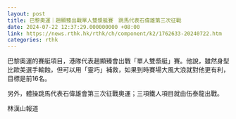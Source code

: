 ```yaml
---
layout: post
title: 巴黎奧運｜趙顯臻出戰單人雙漿艇賽　跳馬代表石偉雄第三次征戰
date: 2024-07-22 12:37:29.000000000 +08:00
link: https://news.rthk.hk/rthk/ch/component/k2/1762633-20240722.htm
categories: rthk
---
```


巴黎奧運的賽艇項目，港隊代表趙顯臻會出戰「單人雙漿艇」賽。他說，雖然身型比歐美選手輸蝕，但可以用「靈巧」補救，如果到時賽場大風大浪就對他更有利，目標是前16名。

另外，體操跳馬代表石偉雄會第三次征戰奧運；三項鐵人項目就由伍泰龍出戰。

林漢山報道
